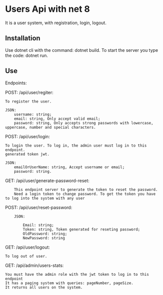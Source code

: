 # Users Api with net 8

It is a user system, with registration, login, logout.

## Installation

Use dotnet cli with the command: dotnet build.
To start the server you type the code: dotnet run.

## Use

Endpoints: 

POST: /api/user/regiter: 
    
    To register the user.

    JSON:
        username: string;
        email: string, Only accept valid email;
        password: string, Only accepts strong passwords with lowercase, uppercase, number and special characters.

POST: /api/user/login:
    
    To login the user. To log in, the admin user must log in to this endpoint.
    generated token jwt.
    
    JSON:
        emailOrUserName: string, Accept username or email;
        password: string.

GET: /api/user/generate-password-reset: 
        
        This endpoint server to generate the token to reset the password.
        Need a login token to change password. To get the token you have to log into the system with any user

POST: /api/user/reset-password:

        JSON:

            Email: string;
            Token: string, Token generated for reseting password;
            OldPassword: string;
            NewPassword: string
        
GET: /api/user/logout: 
    
    To log out of user.
    
    
GET: /api/admin/users-stats: 
    
    You must have the admin role with the jwt token to log in to this endpoint
    It has a paging system with queries: pageNumber, pageSize.
    It returns all users on the system.
